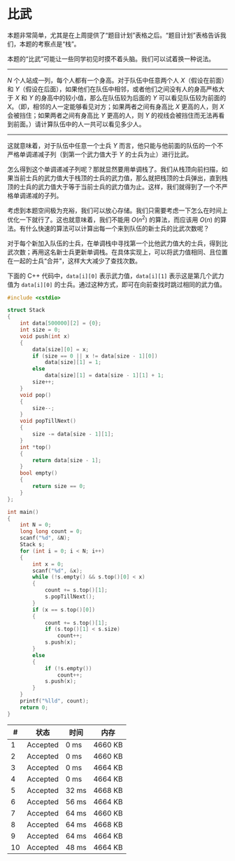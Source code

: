 # 比武

本题非常简单，尤其是在上周提供了“题目计划”表格之后。“题目计划”表格告诉我们，本题的考察点是“栈”。

本题的“比武”可能让一些同学初见时摸不着头脑。我们可以试着换一种说法。

---

$N$ 个人站成一列，每个人都有一个身高。对于队伍中任意两个人 $X$（假设在前面）和 $Y$（假设在后面），如果他们在队伍中相邻，或者他们之间没有人的身高严格大于 $X$ 和 $Y$ 的身高中的较小值，那么在队伍较为后面的 $Y$ 可以看见队伍较为前面的 $X$。（即，相邻的人一定能够看见对方；如果两者之间有身高比 $X$ 更高的人，则 $X$ 会被挡住；如果两者之间有身高比 $Y$ 更高的人，则 $Y$ 的视线会被挡住而无法再看到前面。）请计算队伍中的人一共可以看见多少人。

---

这就意味着，对于队伍中任意一个士兵 $Y$ 而言，他只能与他前面的队伍的一个不严格单调递减子列（到第一个武力值大于 $Y$ 的士兵为止）进行比武。

怎么得到这个单调递减子列呢？那就显然要用单调栈了。我们从栈顶向前扫描，如果当前士兵的武力值大于栈顶的士兵的武力值，那么就把栈顶的士兵弹出，直到栈顶的士兵的武力值大于等于当前士兵的武力值为止。这样，我们就得到了一个不严格单调递减的子列。

考虑到本题空间极为充裕，我们可以放心存储。我们只需要考虑一下怎么在时间上优化一下就行了。这也就意味着，我们不能用 $O(n^2)$ 的算法，而应该用 $O(n)$ 的算法。有什么快速的算法可以计算出每一个来到队伍的新士兵的比武次数呢？

对于每个新加入队伍的士兵，在单调栈中寻找第一个比他武力值大的士兵，得到比武次数；再用这名新士兵更新单调栈。在具体实现上，可以将武力值相同、且位置在一起的士兵“合并”，这样大大减少了查找次数。

下面的 C++ 代码中，`data[i][0]` 表示武力值，`data[i][1]` 表示这是第几个武力值为 `data[i][0]` 的士兵。通过这种方式，即可在向前查找时跳过相同的武力值。

```cpp
#include <cstdio>

struct Stack
{
    int data[500000][2] = {0};
    int size = 0;
    void push(int x)
    {
        data[size][0] = x;
        if (size == 0 || x != data[size - 1][0])
            data[size][1] = 1;
        else
            data[size][1] = data[size - 1][1] + 1;
        size++;
    }
    void pop()
    {
        size--;
    }
    void popTillNext()
    {
        size -= data[size - 1][1];
    }
    int *top()
    {
        return data[size - 1];
    }
    bool empty()
    {
        return size == 0;
    }
};

int main()
{
    int N = 0;
    long long count = 0;
    scanf("%d", &N);
    Stack s;
    for (int i = 0; i < N; i++)
    {
        int x = 0;
        scanf("%d", &x);
        while (!s.empty() && s.top()[0] < x)
        {
            count += s.top()[1];
            s.popTillNext();
        }
        if (x == s.top()[0])
        {
            count += s.top()[1];
            if (s.top()[1] < s.size)
                count++;
            s.push(x);
        }
        else
        {
            if (!s.empty())
                count++;
            s.push(x);
        }
    }
    printf("%lld", count);
    return 0;
}
```

| #   | 状态     | 时间  | 内存    |
| --- | -------- | ----- | ------- |
| 1   | Accepted | 0 ms  | 4660 KB |
| 2   | Accepted | 0 ms  | 4660 KB |
| 3   | Accepted | 0 ms  | 4664 KB |
| 4   | Accepted | 0 ms  | 4664 KB |
| 5   | Accepted | 32 ms | 4668 KB |
| 6   | Accepted | 56 ms | 4664 KB |
| 7   | Accepted | 64 ms | 4660 KB |
| 8   | Accepted | 64 ms | 4668 KB |
| 9   | Accepted | 64 ms | 4664 KB |
| 10  | Accepted | 48 ms | 4664 KB |
